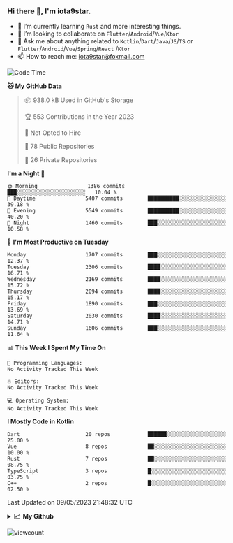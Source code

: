 ### Hi there 👋, I'm iota9star.

- 🌱 I’m currently learning `Rust` and more interesting things.
- 👯 I’m looking to collaborate on `Flutter`/`Android`/`Vue`/`Ktor`
- 💬 Ask me about anything related to `Kotlin`/`Dart`/`Java`/`JS`/`TS` or `Flutter`/`Android`/`Vue`/`Spring`/`React`
  /`Ktor`
- 📫 How to reach me: [iota9star@foxmail.com](iota9star@foxmail.com)



<!--START_SECTION:waka-->
![Code Time](http://img.shields.io/badge/Code%20Time-3%2C090%20hrs%2054%20mins-blue)

**🐱 My GitHub Data** 

> 📦 938.0 kB Used in GitHub's Storage 
 > 
> 🏆 553 Contributions in the Year 2023
 > 
> 🚫 Not Opted to Hire
 > 
> 📜 78 Public Repositories 
 > 
> 🔑 26 Private Repositories 
 > 
**I'm a Night 🦉** 

```text
🌞 Morning                1386 commits        ███░░░░░░░░░░░░░░░░░░░░░░   10.04 % 
🌆 Daytime                5407 commits        ██████████░░░░░░░░░░░░░░░   39.18 % 
🌃 Evening                5549 commits        ██████████░░░░░░░░░░░░░░░   40.20 % 
🌙 Night                  1460 commits        ███░░░░░░░░░░░░░░░░░░░░░░   10.58 % 
```
📅 **I'm Most Productive on Tuesday** 

```text
Monday                   1707 commits        ███░░░░░░░░░░░░░░░░░░░░░░   12.37 % 
Tuesday                  2306 commits        ████░░░░░░░░░░░░░░░░░░░░░   16.71 % 
Wednesday                2169 commits        ████░░░░░░░░░░░░░░░░░░░░░   15.72 % 
Thursday                 2094 commits        ████░░░░░░░░░░░░░░░░░░░░░   15.17 % 
Friday                   1890 commits        ███░░░░░░░░░░░░░░░░░░░░░░   13.69 % 
Saturday                 2030 commits        ████░░░░░░░░░░░░░░░░░░░░░   14.71 % 
Sunday                   1606 commits        ███░░░░░░░░░░░░░░░░░░░░░░   11.64 % 
```


📊 **This Week I Spent My Time On** 

```text
💬 Programming Languages: 
No Activity Tracked This Week

🔥 Editors: 
No Activity Tracked This Week

💻 Operating System: 
No Activity Tracked This Week
```

**I Mostly Code in Kotlin** 

```text
Dart                     20 repos            ██████░░░░░░░░░░░░░░░░░░░   25.00 % 
Vue                      8 repos             ██░░░░░░░░░░░░░░░░░░░░░░░   10.00 % 
Rust                     7 repos             ██░░░░░░░░░░░░░░░░░░░░░░░   08.75 % 
TypeScript               3 repos             █░░░░░░░░░░░░░░░░░░░░░░░░   03.75 % 
C++                      2 repos             █░░░░░░░░░░░░░░░░░░░░░░░░   02.50 % 
```




 Last Updated on 09/05/2023 21:48:32 UTC
<!--END_SECTION:waka-->

<details>
  <summary><b>📈&nbsp;&nbsp;My Github</b></summary>
  <br>
  <img src='https://github-profile-trophy.vercel.app/?username=iota9star'>
  <img src='https://bad-apple-github-readme.vercel.app/api?show_bg=1&username=iota9star&hide_title=true'>
  <img src='http://cr-skills-chart-widget.azurewebsites.net/api/api?username=iota9star'>
</details>


![viewcount](https://count.getloli.com/get/@iota9star?theme=rule34)

